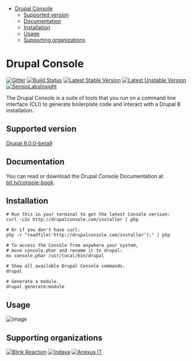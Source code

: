 <!-- START doctoc generated TOC please keep comment here to allow auto update -->
<!-- DON'T EDIT THIS SECTION, INSTEAD RE-RUN doctoc TO UPDATE -->

- [Drupal Console](#drupal-console)
  - [Supported version](#supported-version)
  - [Documentation](#documentation)
  - [Installation](#installation)
  - [Usage](#usage)
  - [Supporting organizations](#supporting-organizations)

<!-- END doctoc generated TOC please keep comment here to allow auto update -->

Drupal Console
=============================================

[![Gitter](https://badges.gitter.im/Join%20Chat.svg)](https://gitter.im/hechoendrupal/DrupalConsole)
[![Build Status](https://travis-ci.org/hechoendrupal/DrupalAppConsole.svg?branch=master)](https://travis-ci.org/hechoendrupal/DrupalAppConsole)
[![Latest Stable Version](https://poser.pugx.org/drupal/console/v/stable.svg)](https://packagist.org/packages/drupal/console)
[![Latest Unstable Version](https://poser.pugx.org/drupal/console/v/unstable.svg)](https://packagist.org/packages/drupal/console) 
[![SensioLabsInsight](https://insight.sensiolabs.com/projects/d0f089ff-a6e9-4ba4-b353-cb68173c7d90/mini.png)](https://insight.sensiolabs.com/projects/d0f089ff-a6e9-4ba4-b353-cb68173c7d90)

The Drupal Console is a suite of tools that you run on a command line interface (CLI) 
to generate boilerplate code and interact with a Drupal 8 installation.

## Supported version

[Drupal 8.0.0-beta9](http://ftp.drupal.org/files/projects/drupal-8.0.0-beta9.tar.gz)

## Documentation

You can read or download the Drupal Console Documentation at [bit.ly/console-book](http://bit.ly/console-book).

## Installation
```
# Run this in your terminal to get the latest Console version:
curl -LSs http://drupalconsole.com/installer | php

# Or if you don't have curl:
php -r "readfile('http://drupalconsole.com/installer');" | php

# To access the Console from anywhere your system, 
# move console.phar and rename it to drupal:
mv console.phar /usr/local/bin/drupal

# Show all available Drupal Console commands.
drupal

# Generate a module.
drupal generate:module
```

## Usage

![image](http://drupalconsole.com/assets/img/console-global.gif)

## Supporting organizations
[![Blink Reaction](https://www.drupal.org/files/blink-reaction-logo.png)](http://www.blinkreaction.com/)
[![Indava](https://www.drupal.org/files/indava-logo.png)](http://www.indava.com/)
[![Anexus IT](https://www.drupal.org/files/anexusit-logo.png)](http://www.anexusit.com/)
